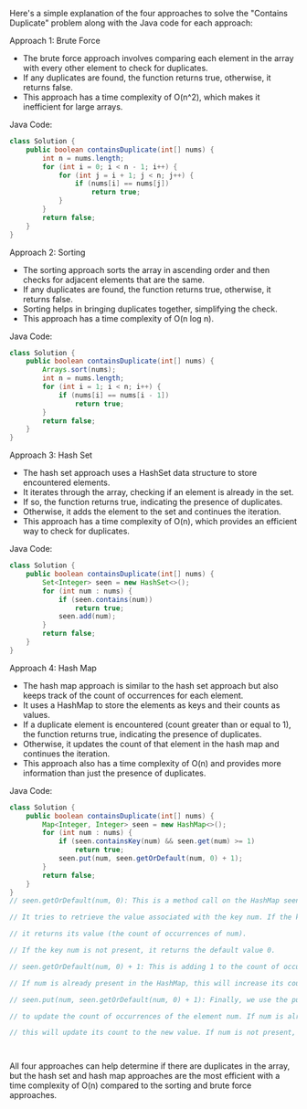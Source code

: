 Here's a simple explanation of the four approaches to solve the "Contains Duplicate" problem along with the Java code for each approach:

Approach 1: Brute Force
- The brute force approach involves comparing each element in the array with every other element to check for duplicates.
- If any duplicates are found, the function returns true, otherwise, it returns false.
- This approach has a time complexity of O(n^2), which makes it inefficient for large arrays.

Java Code:
```java
class Solution {
    public boolean containsDuplicate(int[] nums) {
        int n = nums.length;
        for (int i = 0; i < n - 1; i++) {
            for (int j = i + 1; j < n; j++) {
                if (nums[i] == nums[j])
                    return true;
            }
        }
        return false;
    }
}
```

Approach 2: Sorting
- The sorting approach sorts the array in ascending order and then checks for adjacent elements that are the same.
- If any duplicates are found, the function returns true, otherwise, it returns false.
- Sorting helps in bringing duplicates together, simplifying the check.
- This approach has a time complexity of O(n log n).

Java Code:
```java
class Solution {
    public boolean containsDuplicate(int[] nums) {
        Arrays.sort(nums);
        int n = nums.length;
        for (int i = 1; i < n; i++) {
            if (nums[i] == nums[i - 1])
                return true;
        }
        return false;
    }
}
```

Approach 3: Hash Set
- The hash set approach uses a HashSet data structure to store encountered elements.
- It iterates through the array, checking if an element is already in the set.
- If so, the function returns true, indicating the presence of duplicates.
- Otherwise, it adds the element to the set and continues the iteration.
- This approach has a time complexity of O(n), which provides an efficient way to check for duplicates.

Java Code:
```java
class Solution {
    public boolean containsDuplicate(int[] nums) {
        Set<Integer> seen = new HashSet<>();
        for (int num : nums) {
            if (seen.contains(num))
                return true;
            seen.add(num);
        }
        return false;
    }
}
```

Approach 4: Hash Map
- The hash map approach is similar to the hash set approach but also keeps track of the count of occurrences for each element.
- It uses a HashMap to store the elements as keys and their counts as values.
- If a duplicate element is encountered (count greater than or equal to 1), the function returns true, indicating the presence of duplicates.
- Otherwise, it updates the count of that element in the hash map and continues the iteration.
- This approach also has a time complexity of O(n) and provides more information than just the presence of duplicates.

Java Code:
```java
class Solution {
    public boolean containsDuplicate(int[] nums) {
        Map<Integer, Integer> seen = new HashMap<>();
        for (int num : nums) {
            if (seen.containsKey(num) && seen.get(num) >= 1)
                return true;
            seen.put(num, seen.getOrDefault(num, 0) + 1);
        }
        return false;
    }
}
// seen.getOrDefault(num, 0): This is a method call on the HashMap seen.

// It tries to retrieve the value associated with the key num. If the key num is present in the HashMap,

// it returns its value (the count of occurrences of num).

// If the key num is not present, it returns the default value 0.

// seen.getOrDefault(num, 0) + 1: This is adding 1 to the count of occurrences of the element num.

// If num is already present in the HashMap, this will increase its count by 1. If num is not present, it will start its count from 1.

// seen.put(num, seen.getOrDefault(num, 0) + 1): Finally, we use the put method on the seen HashMap

// to update the count of occurrences of the element num. If num is already present in the HashMap,

// this will update its count to the new value. If num is not present, it will add num as a new key with a count of 1.




```

All four approaches can help determine if there are duplicates in the array, but the hash set and hash map approaches are the most efficient with a time complexity of O(n) compared to the sorting and brute force approaches.
